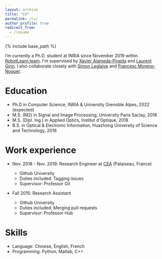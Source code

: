 ```yaml
---
layout: archive
title: "CV"
permalink: /cv/
author_profile: true
redirect_from:
  - /resume
---
```


{% include base_path %}

I’m currently a Ph.D. student at INRIA since November 2019 within [RobotLearn team](https://team.inria.fr/robotlearn/). I'm supervised by [Xavier Alameda-Pineda](http://xavirema.eu/) and [Laurent Girin](http://www.gipsa-lab.grenoble-inp.fr/~laurent.girin/cv_en.html). I also collaborate closely with [Simon Leglaive](https://sleglaive.github.io/index.html) and [Francesc Moreno-Noguer](http://www.iri.upc.edu/people/fmoreno/).

Education
======
* Ph.D in Computer Science, INRIA & University Grenoble Alpes, 2022 (expected)
* M.S. (M2) in Signal and Image Processing, University Paris Saclay, 2018
* M.S. (Dipl. Ing.) in Applied Optics, Institut d'Optique, 2018
* B.S. in Optical & Electronic Information, Huazhong University of Science and Technology, 2016


Work experience
======
* Nov. 2018 - Nov. 2019: Research Engineer at [CEA](https://www.cea.fr/) (Palaiseau, France)
  * Github University
  * Duties included: Tagging issues
  * Supervisor: Professor Git

* Fall 2015: Research Assistant
  * Github University
  * Duties included: Merging pull requests
  * Supervisor: Professor Hub
  
Skills
======
* Language: Chinese, English, French
* Programming: Python, Matlab, C++

<!-- Publications
======
  <ul>{% for post in site.publications %}
    {% include archive-single-cv.html %}
  {% endfor %}</ul>
  
Talks
======
  <ul>{% for post in site.talks %}
    {% include archive-single-talk-cv.html %}
  {% endfor %}</ul>
  
Teaching
======
  <ul>{% for post in site.teaching %}
    {% include archive-single-cv.html %}
  {% endfor %}</ul>
  
Service and leadership
======
* Currently signed in to 43 different slack teams
 -->
